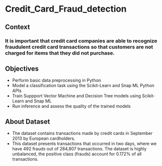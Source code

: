 # Credit_Card_Fraud_detection
## Context
### It is important that credit card companies are able to recognize fraudulent credit card transactions so that customers are not charged for items that they did not purchase.
## Objectives
* Perform basic data preprocessing in Python
* Model a classification task using the Scikit-Learn and Snap ML Python APIs
* Train Suppport Vector Machine and Decision Tree models using Scikit-Learn and Snap ML
* Run inference and assess the quality of the trained models
## About Dataset
* The dataset contains transactions made by credit cards in September 2013 by European cardholders.
* This dataset presents transactions that occurred in two days, where we have 492 frauds out of 284,807 transactions. The dataset is highly unbalanced, the positive class (frauds) account for 0.172% of all transactions.

   
